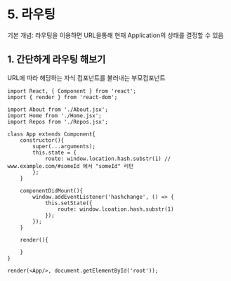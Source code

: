 # 5. 라우팅

기본 개념: 라우팅을 이용하면 URL을통해 현재 Application의 상태를 결정할 수 있음


## 1. 간단하게 라우팅 해보기

URL에 따라 해당하는 자식 컴포넌트를 불러내는 부모컴포넌트

```babel
import React, { Component } from 'react';
import { render } from 'react-dom';

import About from './About.jsx';
import Home from './Home.jsx';
import Repos from './Repos.jsx';

class App extends Component{
	constructor(){
		super(...arguments);
		this.state = {
			route: window.location.hash.substr(1) // www.example.com/#someId 에서 "someId" 리턴
		};
	}

	componentDidMount(){
		window.addEventListener('hashchange', () => {
			this.setState({
				route: window.lcoation.hash.substr(1)
			});
		});
	}

	render(){

	}
}

render(<App/>, document.getElementById('root'));
```

